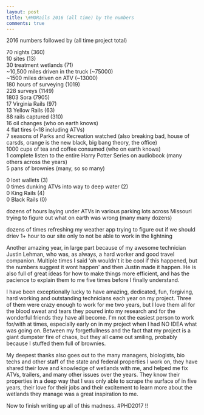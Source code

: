 ```yaml
---
layout: post
title: \#MORails 2016 (all time) by the numbers
comments: true
---
```


2016 numbers followed by (all time project total)

70 nights (360)  
10 sites (13)  
30 treatment wetlands (71)  
~10,500 miles driven in the truck (~75000)  
~1500 miles driven on ATV (~13000)  
180 hours of surveying (1019)  
228 surveys (1149)  
1803 Sora (7905)  
17 Virginia Rails (97)  
13 Yellow Rails (63)  
88 rails captured (310)  
16 oil changes (who on earth knows)  
4 flat tires (~18 including ATVs)  
7 seasons of Parks and Recreation watched (also breaking bad, house of carsds, orange is the new black, big bang theory, the office)   
1000 cups of tea and coffee consumed (who on earth knows)  
1 complete listen to the entire Harry Potter Series on audiobook (many others across the years)  
5 pans of brownies (many, so so many)

0 lost wallets (3)  
0 times dunking ATVs into way to deep water (2)  
0 King Rails (4)  
0 Black Rails (0)

dozens of hours laying under ATVs in various parking lots across Missouri trying to figure out what on earth was wrong (many many dozens)

dozens of times refreshing my weather app trying to figure out if we should driev 1+ hour to our site only to not be able to work in the lightning

Another amazing year, in large part because of my awesome technician Justin Lehman, who was, as always, a hard worker and good travel companion. Multiple times I said 'oh wouldn't it be cool if this happened, but the numbers suggest it wont happen' and then Justin made it happen. He is also full of great ideas for how to make things more efficient, and has the pacience to explain them to me five times before I finally understand. 

I have been exceptionally lucky to have amazing, dedicated, fun, forgiving, hard working and outstanding technicians each year on my project. Three of them were crazy enough to work for me two years, but I love them all for the blood sweat and tears they poured into my research and for the wonderful friends they have all become. I'm not the easiest person to work for/with at times, especially early on in my project when I had NO IDEA what was going on. Between my forgetfullness and the fact that my project is a giant dumpster fire of chaos, but they all came out smiling, probably because I stuffed them full of brownies. 

My deepest thanks also goes out to the many managers, biologists, bio techs and other staff of the state and federal properties I work on, they have shared their love and knowledge of wetlands with me, and helped me fix ATVs, trailers, and many other issues over the years. They know their properties in a deep way that I was only able to scrape the surface of in five years, their love for their jobs and their excitement to learn more about the wetlands they manage was a great inspiration to me. 

Now to finish writing up all of this madness. #PHD2017 !!
